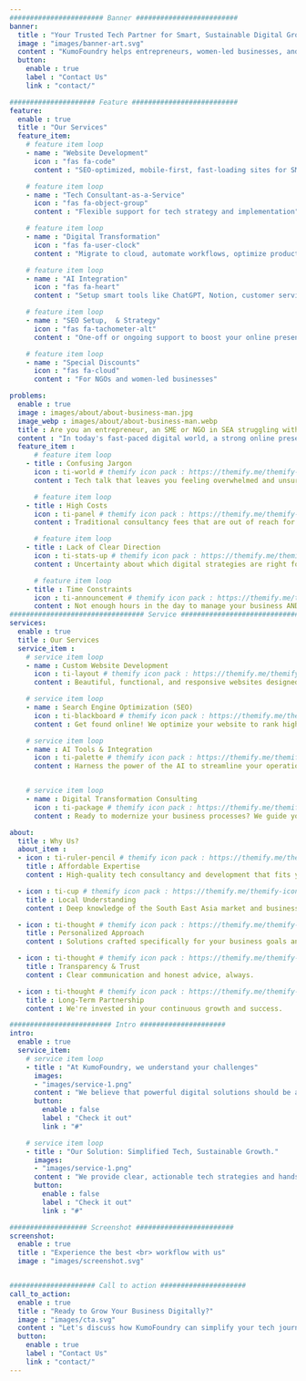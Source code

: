 ```yaml
---
####################### Banner #########################
banner:
  title : "Your Trusted Tech Partner for Smart, Sustainable Digital Growth in Malaysia"
  image : "images/banner-art.svg"
  content : "KumoFoundry helps entrepreneurs, women-led businesses, and SMEs build powerful online presences and streamline operations – without jargon or overwhelm. Get expert guidance and hands-on development tailored to your unique needs."
  button:
    enable : true
    label : "Contact Us"
    link : "contact/"

##################### Feature ##########################
feature:
  enable : true
  title : "Our Services"
  feature_item:
    # feature item loop
    - name : "Website Development"
      icon : "fas fa-code"
      content : "SEO-optimized, mobile-first, fast-loading sites for SMEs"

    # feature item loop
    - name : "Tech Consultant-as-a-Service"
      icon : "fas fa-object-group"
      content : "Flexible support for tech strategy and implementation"

    # feature item loop
    - name : "Digital Transformation"
      icon : "fas fa-user-clock"
      content : "Migrate to cloud, automate workflows, optimize productivity"

    # feature item loop
    - name : "AI Integration"
      icon : "fas fa-heart"
      content : "Setup smart tools like ChatGPT, Notion, customer service bots"

    # feature item loop
    - name : "SEO Setup,  & Strategy"
      icon : "fas fa-tachometer-alt"
      content : "One-off or ongoing support to boost your online presence"

    # feature item loop
    - name : "Special Discounts"
      icon : "fas fa-cloud"
      content : "For NGOs and women-led businesses"

problems:
  enable : true
  image : images/about/about-business-man.jpg
  image_webp : images/about/about-business-man.webp
  title : Are you an entrepreneur, an SME or NGO in SEA struggling with technology?
  content : "In today's fast-paced digital world, a strong online presence and efficient digital tools are no longer optional – they're essential for growth. But navigating the complexities of web development, SEO, cloud solutions, and digital transformation can be daunting. You might be facing:"
  feature_item :
      # feature item loop
    - title : Confusing Jargon
      icon : ti-world # themify icon pack : https://themify.me/themify-icons
      content : Tech talk that leaves you feeling overwhelmed and unsure.

      # feature item loop
    - title : High Costs
      icon : ti-panel # themify icon pack : https://themify.me/themify-icons
      content : Traditional consultancy fees that are out of reach for small businesses.

      # feature item loop
    - title : Lack of Clear Direction
      icon : ti-stats-up # themify icon pack : https://themify.me/themify-icons
      content : Uncertainty about which digital strategies are right for your business goals.

      # feature item loop
    - title : Time Constraints
      icon : ti-announcement # themify icon pack : https://themify.me/themify-icons
      content : Not enough hours in the day to manage your business AND its digital needs.
################################# Service #################################
services:
  enable : true
  title : Our Services
  service_item :
    # service item loop
    - name : Custom Website Development
      icon : ti-layout # themify icon pack : https://themify.me/themify-icons
      content : Beautiful, functional, and responsive websites designed to convert visitors into customers.

    # service item loop
    - name : Search Engine Optimization (SEO)
      icon : ti-blackboard # themify icon pack : https://themify.me/themify-icons
      content : Get found online! We optimize your website to rank higher in search results, driving organic traffic and increasing your visibility to potential clients.

    # service item loop
    - name : AI Tools & Integration
      icon : ti-palette # themify icon pack : https://themify.me/themify-icons
      content : Harness the power of the AI to streamline your operations, enhance collaboration, and increase your productivity.


    # service item loop
    - name : Digital Transformation Consulting
      icon : ti-package # themify icon pack : https://themify.me/themify-icons
      content : Ready to modernize your business processes? We guide you through the journey of adopting new technologies to improve efficiency, customer experience, and overall business performance.

about:
  title : Why Us?
  about_item :
  - icon : ti-ruler-pencil # themify icon pack : https://themify.me/themify-icons
    title : Affordable Expertise
    content : High-quality tech consultancy and development that fits your budget.

  - icon : ti-cup # themify icon pack : https://themify.me/themify-icons
    title : Local Understanding
    content : Deep knowledge of the South East Asia market and business landscape.

  - icon : ti-thought # themify icon pack : https://themify.me/themify-icons
    title : Personalized Approach
    content : Solutions crafted specifically for your business goals and challenges.

  - icon : ti-thought # themify icon pack : https://themify.me/themify-icons
    title : Transparency & Trust
    content : Clear communication and honest advice, always.

  - icon : ti-thought # themify icon pack : https://themify.me/themify-icons
    title : Long-Term Partnership
    content : We're invested in your continuous growth and success.

######################### Intro #####################
intro:
  enable : true
  service_item:
    # service item loop
    - title : "At KumoFoundry, we understand your challenges"
      images:
      - "images/service-1.png"
      content : "We believe that powerful digital solutions should be accessible and understandable for everyone. That's why we've built a unique approach designed to empower your business, not complicate it."
      button:
        enable : false
        label : "Check it out"
        link : "#"

    # service item loop
    - title : "Our Solution: Simplified Tech, Sustainable Growth."
      images:
      - "images/service-1.png"
      content : "We provide clear, actionable tech strategies and hands-on development, ensuring you get the digital tools you need to thrive, all within your budget. We cut through the complexity, offering you peace of mind and tangible results."
      button:
        enable : false
        label : "Check it out"
        link : "#"

################### Screenshot ########################
screenshot:
  enable : true
  title : "Experience the best <br> workflow with us"
  image : "images/screenshot.svg"


##################### Call to action #####################
call_to_action:
  enable : true
  title : "Ready to Grow Your Business Digitally?"
  image : "images/cta.svg"
  content : "Let's discuss how KumoFoundry can simplify your tech journey and help you achieve your online goals. Schedule a free consultation today!"
  button:
    enable : true
    label : "Contact Us"
    link : "contact/"
---
```

